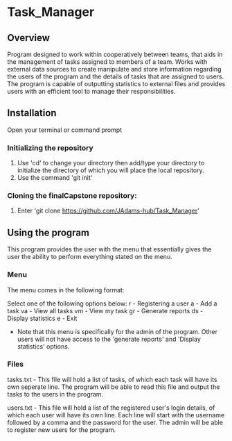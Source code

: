 # Task_Manager

## Overview
Program designed to work within cooperatively between teams, that aids in the management of tasks assigned to members of a team. 
Works with external data sources to create manipulate and store information regarding the users of the program and the details of tasks that are assigned to users. 
The program is capable of outputting statistics to external files and provides users with an efficient tool to manage their responsibilities.

## Installation
Open your terminal or command prompt

### Initializing the repository
1) Use 'cd' to change your directory then add/type your directory to initialize the directory of which you will place the local repository.
2) Use the command 'git init'

### Cloning the finalCapstone repository:
1) Enter 'git clone https://github.com/JAdams-hub/Task_Manager'

## Using the program
This program provides the user with the menu that essentially gives the user the ability to perform everything stated on the menu.

### Menu
The menu comes in the following format:

Select one of the following options below:
r - Registering a user
a - Add a task
va - View all tasks
vm - View my task
gr - Generate reports
ds - Display statistics
e - Exit

- Note that this menu is specifically for the admin of the program. Other users will not have access to the 'generate reports' and 'Display statistics' options.

### Files
tasks.txt - This file will hold a list of tasks, of which each task will have its own seperate line. The program will be able to read this file and output the tasks to the users in the program.

users.txt - This file will hold a list of the registered user's login details, of which each user will have its own line. Each line will start with the username followed by a comma and the password for the user.
The admin will be able to register new users for the program.
